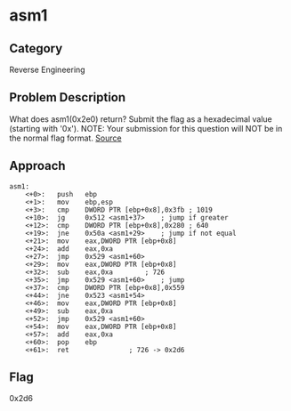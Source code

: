 # asm1
## Category 
Reverse Engineering
## Problem Description
What does asm1(0x2e0) return? Submit the flag as a hexadecimal value (starting with '0x'). NOTE: Your submission for this question will NOT be in the normal flag format. [Source](https://jupiter.challenges.picoctf.org/static/f1c2358ff7d1e9386e41552c549cf2f6/test.S)
## Approach
```
asm1:
	<+0>:	push   ebp
	<+1>:	mov    ebp,esp
	<+3>:	cmp    DWORD PTR [ebp+0x8],0x3fb ; 1019
	<+10>:	jg     0x512 <asm1+37> 	  ; jump if greater
	<+12>:	cmp    DWORD PTR [ebp+0x8],0x280 ; 640
	<+19>:	jne    0x50a <asm1+29> 	  ; jump if not equal
	<+21>:	mov    eax,DWORD PTR [ebp+0x8]
	<+24>:	add    eax,0xa
	<+27>:	jmp    0x529 <asm1+60>
	<+29>:	mov    eax,DWORD PTR [ebp+0x8] 
	<+32>:	sub    eax,0xa 		  ; 726
	<+35>:	jmp    0x529 <asm1+60> 	  ; jump
	<+37>:	cmp    DWORD PTR [ebp+0x8],0x559
	<+44>:	jne    0x523 <asm1+54>
	<+46>:	mov    eax,DWORD PTR [ebp+0x8]
	<+49>:	sub    eax,0xa
	<+52>:	jmp    0x529 <asm1+60>
	<+54>:	mov    eax,DWORD PTR [ebp+0x8]
	<+57>:	add    eax,0xa
	<+60>:	pop    ebp
	<+61>:	ret    			  ; 726 -> 0x2d6

```
## Flag
0x2d6
